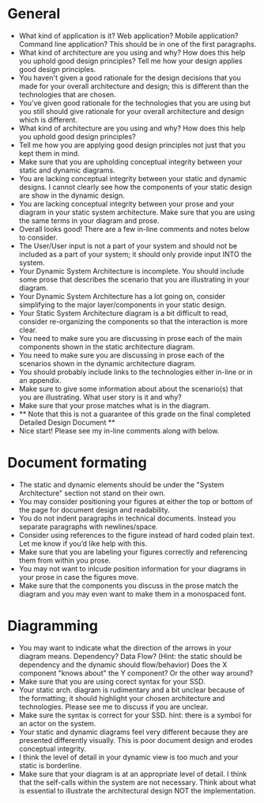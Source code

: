 # General
- What kind of application is it? Web application? Mobile application? Command line application? This should be in one of the first paragraphs.
- What kind of architecture are you using and why? How does this help you uphold good design principles? Tell me how your design applies good design principles.
- You haven't given a good rationale for the design decisions that you made for your overall architecture and design; this is different than the technologies that are chosen.
- You've given good rationale for the technologies that you are using but you still should give rationale for your overall architecture and design which is different.
- What kind of architecture are you using and why? How does this help you uphold good design principles?
- Tell me how you are applying good design principles not just that you kept them in mind.
- Make sure that you are upholding conceptual integrity between your static and dynamic diagrams.
- You are lacking conceptual integrity between your static and dynamic designs. I cannot clearly see how the components of your static design are show in the dynamic design.
- You are lacking conceptual integrity between your prose and your diagram in your static system architecture. Make sure that you are using the same terms in your diagram and prose.
- Overall looks good! There are a few in-line comments and notes below to consider.
- The User/User input is not a part of your system and should not be included as a part of your system; it should only provide input INTO the system.
- Your Dynamic System Architecture is incomplete. You should include some prose that describes the scenario that you are illustrating in your diagram.
- Your Dynamic System Architecture has a lot going on, consider simplifying to the major layer/components in your static design.
- Your Static System Architecture diagram is a bit difficult to read, consider re-organizing the components so that the interaction is more clear.
- You need to make sure you are discussing in prose each of the main components shown in the static architecture diagram.
- You need to make sure you are discussing in prose each of the scenarios shown in the dynamic architecture diagram.
- You should probably include links to the technologies either in-line or in an appendix.
- Make sure to give some information about about the scenario(s) that you are illustrating. What user story is it and why?
- Make sure that your prose matches what is in the diagram.
- ** Note that this is not a guarantee of this grade on the final completed Detailed Design Document **
- Nice start! Please see my in-line comments along with below.

# Document formating
- The static and dynamic elements should be under the "System Architecture" section not stand on their own.
- You may consider positioning your figures at either the top or bottom of the page for document design and readability.
- You do not indent paragraphs in technical documents. Instead you separate paragraphs with newlines/space.
- Consider using references to the figure instead of hard coded plain text. Let me know if you’d like help with this.
- Make sure that you are labeling your figures correctly and referencing them from within you prose.
- You may not want to inlcude position information for your diagrams in your prose in case the figures move.
- Make sure that the components you discuss in the prose match the diagram and you may even want to make them in a monospaced font.

# Diagramming
- You may want to indicate what the direction of the arrows in your diagram means. Dependency? Data Flow? (Hint: the static should be dependency and the dynamic should flow/behavior) Does the X component "knows about" the Y component? Or the other way around?
- Make sure that you are using corect syntax for your SSD.
- Your  static arch. diagram is rudimentary and a bit unclear because of the formatting; it should highlight your chosen architecture and technologies. Please see me to discuss if you are unclear.
- Make sure the syntax is correct for your SSD. hint: there is a symbol for an actor on the system.
- Your static and dynamic diagrams feel very different because they are presented differently visually. This is poor document design and erodes conceptual integrity.
- I think the level of detail in your dynamic view is too much and your static is borderline.
-  Make sure that your diagram is at an appropriate level of detail. I think that the self-calls within the system are not necessary. Think about what is essential to illustrate the architectural design NOT the implementation.
